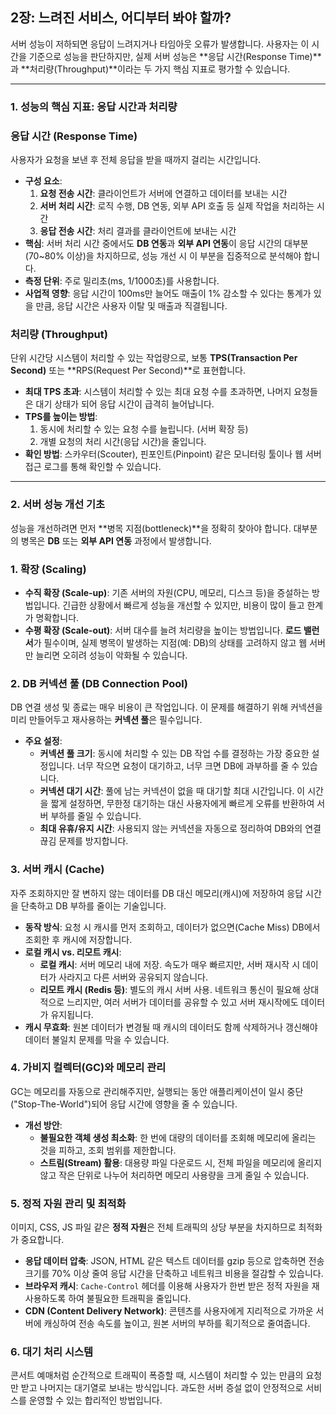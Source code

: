 ## 2장: 느려진 서비스, 어디부터 봐야 할까?

서버 성능이 저하되면 응답이 느려지거나 타임아웃 오류가 발생합니다. 사용자는 이 시간을 기준으로 성능을 판단하지만, 실제 서버 성능은 **응답 시간(Response Time)**과 **처리량(Throughput)**이라는 두 가지 핵심 지표로 평가할 수 있습니다.

---

### 1. 성능의 핵심 지표: 응답 시간과 처리량

### **응답 시간 (Response Time)**

사용자가 요청을 보낸 후 전체 응답을 받을 때까지 걸리는 시간입니다.

- **구성 요소**:
    1. **요청 전송 시간**: 클라이언트가 서버에 연결하고 데이터를 보내는 시간
    2. **서버 처리 시간**: 로직 수행, DB 연동, 외부 API 호출 등 실제 작업을 처리하는 시간
    3. **응답 전송 시간**: 처리 결과를 클라이언트에 보내는 시간
- **핵심**: 서버 처리 시간 중에서도 **DB 연동**과 **외부 API 연동**이 응답 시간의 대부분(70~80% 이상)을 차지하므로, 성능 개선 시 이 부분을 집중적으로 분석해야 합니다.
- **측정 단위**: 주로 밀리초(ms, 1/1000초)를 사용합니다.
- **사업적 영향**: 응답 시간이 100ms만 늘어도 매출이 1% 감소할 수 있다는 통계가 있을 만큼, 응답 시간은 사용자 이탈 및 매출과 직결됩니다.

### **처리량 (Throughput)**

단위 시간당 시스템이 처리할 수 있는 작업량으로, 보통 **TPS(Transaction Per Second)** 또는 **RPS(Request Per Second)**로 표현합니다.

- **최대 TPS 초과**: 시스템이 처리할 수 있는 최대 요청 수를 초과하면, 나머지 요청들은 대기 상태가 되어 응답 시간이 급격히 늘어납니다.
- **TPS를 높이는 방법**:
    1. 동시에 처리할 수 있는 요청 수를 늘립니다. (서버 확장 등)
    2. 개별 요청의 처리 시간(응답 시간)을 줄입니다.
- **확인 방법**: 스카우터(Scouter), 핀포인트(Pinpoint) 같은 모니터링 툴이나 웹 서버 접근 로그를 통해 확인할 수 있습니다.

---

### 2. 서버 성능 개선 기초

성능을 개선하려면 먼저 **병목 지점(bottleneck)**을 정확히 찾아야 합니다. 대부분의 병목은 **DB** 또는 **외부 API 연동** 과정에서 발생합니다.

### **1. 확장 (Scaling)**

- **수직 확장 (Scale-up)**: 기존 서버의 자원(CPU, 메모리, 디스크 등)을 증설하는 방법입니다. 긴급한 상황에서 빠르게 성능을 개선할 수 있지만, 비용이 많이 들고 한계가 명확합니다.
- **수평 확장 (Scale-out)**: 서버 대수를 늘려 처리량을 높이는 방법입니다. **로드 밸런서**가 필수이며, 실제 병목이 발생하는 지점(예: DB)의 상태를 고려하지 않고 웹 서버만 늘리면 오히려 성능이 악화될 수 있습니다.

### **2. DB 커넥션 풀 (DB Connection Pool)**

DB 연결 생성 및 종료는 매우 비용이 큰 작업입니다. 이 문제를 해결하기 위해 커넥션을 미리 만들어두고 재사용하는 **커넥션 풀**은 필수입니다.

- **주요 설정**:
    - **커넥션 풀 크기**: 동시에 처리할 수 있는 DB 작업 수를 결정하는 가장 중요한 설정입니다. 너무 작으면 요청이 대기하고, 너무 크면 DB에 과부하를 줄 수 있습니다.
    - **커넥션 대기 시간**: 풀에 남는 커넥션이 없을 때 대기할 최대 시간입니다. 이 시간을 짧게 설정하면, 무한정 대기하는 대신 사용자에게 빠르게 오류를 반환하여 서버 부하를 줄일 수 있습니다.
    - **최대 유휴/유지 시간**: 사용되지 않는 커넥션을 자동으로 정리하여 DB와의 연결 끊김 문제를 방지합니다.

### **3. 서버 캐시 (Cache)**

자주 조회하지만 잘 변하지 않는 데이터를 DB 대신 메모리(캐시)에 저장하여 응답 시간을 단축하고 DB 부하를 줄이는 기술입니다.

- **동작 방식**: 요청 시 캐시를 먼저 조회하고, 데이터가 없으면(Cache Miss) DB에서 조회한 후 캐시에 저장합니다.
- **로컬 캐시 vs. 리모트 캐시**:
    - **로컬 캐시**: 서버 메모리 내에 저장. 속도가 매우 빠르지만, 서버 재시작 시 데이터가 사라지고 다른 서버와 공유되지 않습니다.
    - **리모트 캐시 (Redis 등)**: 별도의 캐시 서버 사용. 네트워크 통신이 필요해 상대적으로 느리지만, 여러 서버가 데이터를 공유할 수 있고 서버 재시작에도 데이터가 유지됩니다.
- **캐시 무효화**: 원본 데이터가 변경될 때 캐시의 데이터도 함께 삭제하거나 갱신해야 데이터 불일치 문제를 막을 수 있습니다.

### **4. 가비지 컬렉터(GC)와 메모리 관리**

GC는 메모리를 자동으로 관리해주지만, 실행되는 동안 애플리케이션이 일시 중단("Stop-The-World")되어 응답 시간에 영향을 줄 수 있습니다.

- **개선 방안**:
    - **불필요한 객체 생성 최소화**: 한 번에 대량의 데이터를 조회해 메모리에 올리는 것을 피하고, 조회 범위를 제한합니다.
    - **스트림(Stream) 활용**: 대용량 파일 다운로드 시, 전체 파일을 메모리에 올리지 않고 작은 단위로 나누어 처리하면 메모리 사용량을 크게 줄일 수 있습니다.

### **5. 정적 자원 관리 및 최적화**

이미지, CSS, JS 파일 같은 **정적 자원**은 전체 트래픽의 상당 부분을 차지하므로 최적화가 중요합니다.

- **응답 데이터 압축**: JSON, HTML 같은 텍스트 데이터를 gzip 등으로 압축하면 전송 크기를 70% 이상 줄여 응답 시간을 단축하고 네트워크 비용을 절감할 수 있습니다.
- **브라우저 캐시**: `Cache-Control` 헤더를 이용해 사용자가 한번 받은 정적 자원을 재사용하도록 하여 불필요한 트래픽을 줄입니다.
- **CDN (Content Delivery Network)**: 콘텐츠를 사용자에게 지리적으로 가까운 서버에 캐싱하여 전송 속도를 높이고, 원본 서버의 부하를 획기적으로 줄여줍니다.

### **6. 대기 처리 시스템**

콘서트 예매처럼 순간적으로 트래픽이 폭증할 때, 시스템이 처리할 수 있는 만큼의 요청만 받고 나머지는 대기열로 보내는 방식입니다. 과도한 서버 증설 없이 안정적으로 서비스를 운영할 수 있는 합리적인 방법입니다.